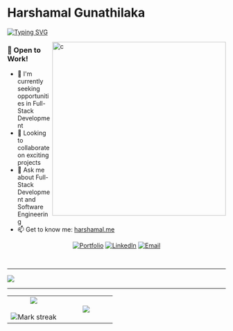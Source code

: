 # Harshamal Gunathilaka

[![Typing SVG](https://readme-typing-svg.demolab.com?font=Fira+Code&pause=1000&vCenter=true&width=435&lines=Undergraduate+Student+%40+SLIIT;Full-Stack+Developer;Software+Engineering+Undergraduate)](https://harshamal.me)

<img align="right"  src="https://user-images.githubusercontent.com/74038190/229223263-cf2e4b07-2615-4f87-9c38-e37600f8381a.gif"  alt="c" width="400" />

### 💼 Open to Work!

- 🔭 I'm currently seeking opportunities in Full-Stack Development  
- 👯 Looking to collaborate on exciting projects  
- 💬 Ask me about Full-Stack Development and Software Engineering  
- 📫 Get to know me: [harshamal.me](https://harshamal.me)

<div align="center">
 

  [![Portfolio](https://img.shields.io/badge/-Portfolio-000000?style=flat-square&logo=react&logoColor=white)](https://harshamal.me)
[![LinkedIn](https://img.shields.io/badge/-LinkedIn-0077B5?style=flat-square&logo=linkedin&logoColor=white)](http://www.linkedin.com/in/harshamal-vishwajith)
[![Email](https://img.shields.io/badge/-Email-D14836?style=flat-square&logo=gmail&logoColor=white)](mailto:harshamalvishwajith@gmail.com)

</div>

<br clear="right"/>

---

<img src="https://skillicons.dev/icons?i=java,python,cs,cpp,c,kotlin,js,ts,nextjs,react,html,tailwind,css,nodejs,dotnet,express,mongodb,mysql,idea,vscode,visualstudio,eclipse,androidstudio,git,postman,ps,ai,figma" />

---

<table align="center">
<tr border="none">
<td width="50%" align="center">
  
  <img  align="center"  src="https://github-readme-stats.vercel.app/api?username=harshamalvishwajith&theme=dark&show_icons=true&count_private=true" />
  <br></br>
  <img  title="🔥 Get streak stats for your profile at git.io/streak-stats" alt="Mark streak" src="https://github-readme-streak-stats.herokuapp.com/?user=harshamalvishwajith&theme=dark&hide_border=false" /> 
</td>

<td width="50%" align="center">

  <img  align="center"  src="https://github-readme-stats.anuraghazra1.vercel.app/api/top-langs/?username=harshamalvishwajith&theme=dark&hide_border=false&no-bg=true&no-frame=true&langs_count=10"/>
  
  </td>
</tr>
</table>

